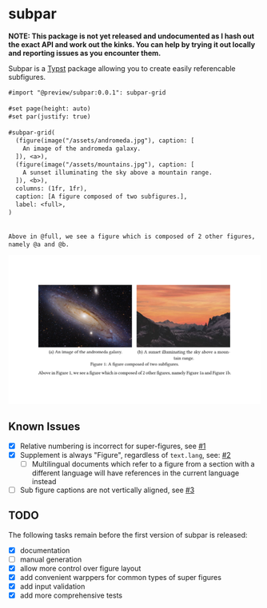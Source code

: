 # subpar
**NOTE: This package is not yet released and undocumented as I hash out the exact API and work out the kinks. You can help by trying it out locally and reporting issues as you encounter them.**

Subpar is a [Typst] package allowing you to create easily referencable subfigures.

```typst
#import "@preview/subpar:0.0.1": subpar-grid

#set page(height: auto)
#set par(justify: true)

#subpar-grid(
  (figure(image("/assets/andromeda.jpg"), caption: [
    An image of the andromeda galaxy.
  ]), <a>),
  (figure(image("/assets/mountains.jpg"), caption: [
    A sunset illuminating the sky above a mountain range.
  ]), <b>),
  columns: (1fr, 1fr),
  caption: [A figure composed of two subfigures.],
  label: <full>,
)


Above in @full, we see a figure which is composed of 2 other figures, namely @a and @b.
```
![ex]

## Known Issues
- [x] Relative numbering is incorrect for super-figures, see [#1]
- [x] Supplement is always "Figure", regardless of `text.lang`, see: [#2]
  - [ ] Multilingual documents which refer to a figure from a section with a different language
    will have references in the current language instead
- [ ] Sub figure captions are not vertically aligned, see [#3]

## TODO
The following tasks remain before the first version of subpar is released:
- [x] documentation
- [ ] manual generation
- [x] allow more control over figure layout
- [x] add convenient warppers for common types of super figures
- [x] add input validation
- [x] add more comprehensive tests

[ex]: /examples/example.png

[Typst]: https://typst.app/

[#1]: https://github.com/tingerrr/subpar/issues/1
[#2]: https://github.com/tingerrr/subpar/issues/2
[#3]: https://github.com/tingerrr/subpar/issues/3
